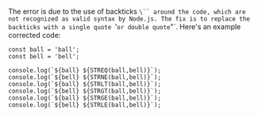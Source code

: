 
The error is due to the use of backticks `\`` around the code, which are not recognized as valid syntax by Node.js. The fix is to replace the backticks with a single quote `'` or double quote `"`. Here's an example corrected code:
```
const ball = 'ball';
const bell = 'bell';

console.log(`${ball} ${STREQ(ball,bell)}`);
console.log(`${bell} ${STRNE(ball,bell)}`);
console.log(`${ball} ${STRLT(ball,bell)}`);
console.log(`${bell} ${STRGT(ball,bell)}`);
console.log(`${ball} ${STRGE(ball,bell)}`);
console.log(`${bell} ${STRLE(ball,bell)}`);
```
